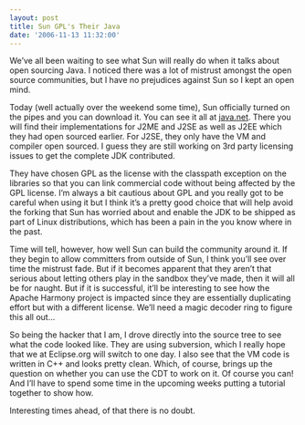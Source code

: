 ```yaml
---
layout: post
title: Sun GPL's Their Java
date: '2006-11-13 11:32:00'
---
```



We’ve all been waiting to see what Sun will really do when it talks about open sourcing Java. I noticed there was a lot of mistrust amongst the open source communities, but I have no prejudices against Sun so I kept an open mind.

Today (well actually over the weekend some time), Sun officially turned on the pipes and you can download it. You can see it all at [java.net](http://www.java.net/). There you will find their implementations for J2ME and J2SE as well as J2EE which they had open sourced earlier. For J2SE, they only have the VM and compiler open sourced. I guess they are still working on 3rd party licensing issues to get the complete JDK contributed.

They have chosen GPL as the license with the classpath exception on the libraries so that you can link commercial code without being affected by the GPL license. I’m always a bit cautious about GPL and you really got to be careful when using it but I think it’s a pretty good choice that will help avoid the forking that Sun has worried about and enable the JDK to be shipped as part of Linux distributions, which has been a pain in the you know where in the past.

Time will tell, however, how well Sun can build the community around it. If they begin to allow committers from outside of Sun, I think you’ll see over time the mistrust fade. But if it becomes apparent that they aren’t that serious about letting others play in the sandbox they’ve made, then it will all be for naught. But if it is successful, it’ll be interesting to see how the Apache Harmony project is impacted since they are essentially duplicating effort but with a different license. We’ll need a magic decoder ring to figure this all out…

So being the hacker that I am, I drove directly into the source tree to see what the code looked like. They are using subversion, which I really hope that we at Eclipse.org will switch to one day. I also see that the VM code is written in C++ and looks pretty clean. Which, of course, brings up the question on whether you can use the CDT to work on it. Of course you can! And I’ll have to spend some time in the upcoming weeks putting a tutorial together to show how.

Interesting times ahead, of that there is no doubt.


